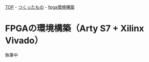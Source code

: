 [TOP](/index.md) - [つくったもの](/works.md) - [fpga環境構築](/posts/vivado_env.md)

# FPGAの環境構築（Arty S7 + Xilinx Vivado）

執筆中